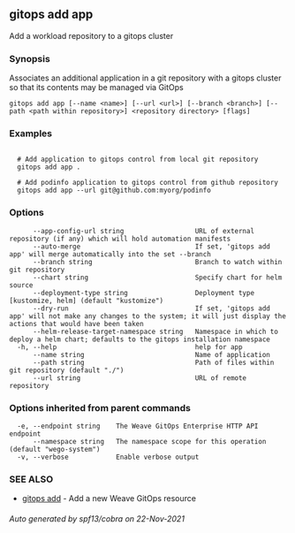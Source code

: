 ## gitops add app

Add a workload repository to a gitops cluster

### Synopsis

Associates an additional application in a git repository with a gitops cluster so that its contents may be managed via GitOps

```
gitops add app [--name <name>] [--url <url>] [--branch <branch>] [--path <path within repository>] <repository directory> [flags]
```

### Examples

```

  # Add application to gitops control from local git repository
  gitops add app .

  # Add podinfo application to gitops control from github repository
  gitops add app --url git@github.com:myorg/podinfo

```

### Options

```
      --app-config-url string                  URL of external repository (if any) which will hold automation manifests
      --auto-merge                             If set, 'gitops add app' will merge automatically into the set --branch
      --branch string                          Branch to watch within git repository
      --chart string                           Specify chart for helm source
      --deployment-type string                 Deployment type [kustomize, helm] (default "kustomize")
      --dry-run                                If set, 'gitops add app' will not make any changes to the system; it will just display the actions that would have been taken
      --helm-release-target-namespace string   Namespace in which to deploy a helm chart; defaults to the gitops installation namespace
  -h, --help                                   help for app
      --name string                            Name of application
      --path string                            Path of files within git repository (default "./")
      --url string                             URL of remote repository
```

### Options inherited from parent commands

```
  -e, --endpoint string    The Weave GitOps Enterprise HTTP API endpoint
      --namespace string   The namespace scope for this operation (default "wego-system")
  -v, --verbose            Enable verbose output
```

### SEE ALSO

* [gitops add](gitops_add.md)	 - Add a new Weave GitOps resource

###### Auto generated by spf13/cobra on 22-Nov-2021
